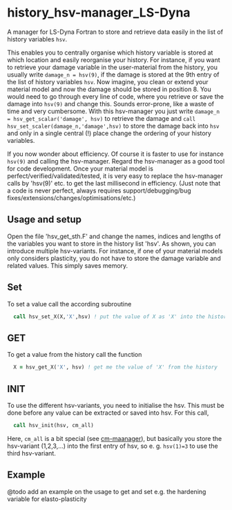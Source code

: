 # history_hsv-manager_LS-Dyna
A manager for LS-Dyna Fortran to store and retrieve data easily in the list of history variables `hsv`.

This enables you to centrally organise which history variable is stored at which location and easily reorganise your history. For instance, if you want to retrieve your damage variable in the user-material from the history, you usually write `damage_n = hsv(9)`, if the damage is stored at the 9th entry of the list of history variables `hsv`. Now imagine, you clean or extend your material model and now the damage should be stored in position 8. You would need to go through every line of code, where you retrieve or save the damage into `hsv(9)` and change this. Sounds error-prone, like a waste of time and very cumbersome. With this hsv-manager you just write  `damage_n = hsv_get_scalar('damage', hsv)` to retrieve the damage and `call hsv_set_scaler(damage_n,'damage',hsv)` to store the damage back into `hsv` and only in a single central (!) place change the ordering of your history variables.

If you now wonder about efficiency. Of course it is faster to use for instance `hsv(9)` and calling the hsv-manager. Regard the hsv-manager as a good tool for code development. Once your material model is perfect/verified/validated/tested, it is very easy to replace the hsv-manager calls by 'hsv(9)' etc. to get the last millisecond in efficiency. (Just note that a code is never perfect, always requires support/debugging/bug fixes/extensions/changes/optimisations/etc.)

## Usage and setup
Open the file 'hsv_get_sth.F' and change the names, indices and lengths of the variables you want to store in the history list 'hsv'. As shown, you can introduce multiple hsv-variants. For instance, if one of your material models only considers plasticity, you do not have to store the damage variable and related values. This simply saves memory.

## Set
To set a value call the according subroutine
```fortran
  call hsv_set_X(X,'X',hsv) ! put the value of X as 'X' into the history
```

## GET
To get a value from the history call the function
```fortran
  X = hsv_get_X('X', hsv) ! get me the value of 'X' from the history
```

## INIT
To use the different hsv-variants, you need to initialise the hsv. This must be done before any value can be extracted or saved into hsv. For this call,
```fortran
  call hsv_init(hsv, cm_all)
```
Here, `cm_all` is a bit special (see [cm-maanager](https://github.com/jfriedlein/material-parameter_manager_LS-Dyna)), but basically you store the hsv-variant (1,2,3,...) into the first entry of hsv, so e. g. `hsv(1)=3` to use the third hsv-variant.

## Example
@todo add an example on the usage to get and set e.g. the hardening variable for elasto-plasticity
